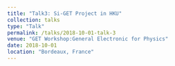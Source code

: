 ```yaml
---
title: "Talk3: Si-GET Project in HKU"
collection: talks
type: "Talk"
permalink: /talks/2018-10-01-talk-3
venue: "GET Workshop:General Electronic for Physics"
date: 2018-10-01
location: "Bordeaux, France"
---
```

